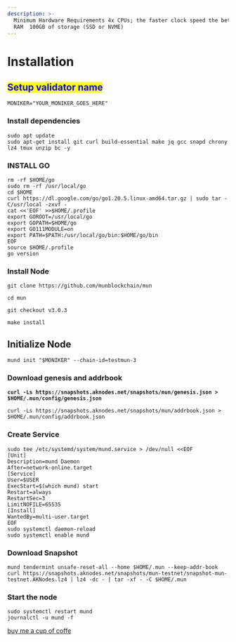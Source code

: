 ```yaml
---
description: >-
  Minimum Hardware Requirements 4x CPUs; the faster clock speed the better  8GB
  RAM  100GB of storage (SSD or NVME)
---
```


# Installation

## <mark style="color:blue;">Setup validator name</mark> <a href="#setup-validator-name" id="setup-validator-name"></a>

```
MONIKER="YOUR_MONIKER_GOES_HERE"
```

### Install dependencies <a href="#install-dependencies" id="install-dependencies"></a>

```
sudo apt update
sudo apt-get install git curl build-essential make jq gcc snapd chrony lz4 tmux unzip bc -y
```

### **INSTALL GO**

```
rm -rf $HOME/go
sudo rm -rf /usr/local/go
cd $HOME
curl https://dl.google.com/go/go1.20.5.linux-amd64.tar.gz | sudo tar -C/usr/local -zxvf -
cat <<'EOF' >>$HOME/.profile
export GOROOT=/usr/local/go
export GOPATH=$HOME/go
export GO111MODULE=on
export PATH=$PATH:/usr/local/go/bin:$HOME/go/bin
EOF
source $HOME/.profile
go version
```

### Install Node

```
git clone https://github.com/munblockchain/mun

cd mun

git checkout v3.0.3

make install

```

## **Initialize Node**

```
mund init "$MONIKER" --chain-id=testmun-3
```

### Download genesis and addrbook

<pre><code><strong>curl -Ls https://snapshots.aknodes.net/snapshots/mun/genesis.json > $HOME/.mun/config/genesis.json
</strong></code></pre>

```
curl -Ls https://snapshots.aknodes.net/snapshots/mun/addrbook.json > $HOME/.mun/config/addrbook.json
```

### **Create Service**

```
sudo tee /etc/systemd/system/mund.service > /dev/null <<EOF
[Unit]
Description=mund Daemon
After=network-online.target
[Service]
User=$USER
ExecStart=$(which mund) start
Restart=always
RestartSec=3
LimitNOFILE=65535
[Install]
WantedBy=multi-user.target
EOF
sudo systemctl daemon-reload
sudo systemctl enable mund
```

### **Download Snapshot**

```
mund tendermint unsafe-reset-all --home $HOME/.mun --keep-addr-book 
curl https://snapshots.aknodes.net/snapshots/mun-testnet/snapshot-mun-testnet.AKNodes.lz4 | lz4 -dc - | tar -xf - -C $HOME/.mun
```

### Start the node

```
sudo systemctl restart mund
journalctl -u mund -f
```

[buy me a cup of coffe](https://www.paypal.com/paypalme/AbdelAkridi?country.x=NL\&locale.x=en\_US)
